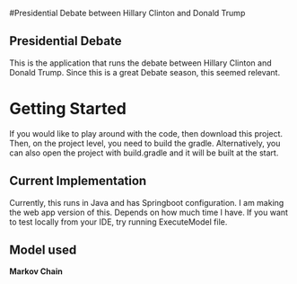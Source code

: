 #Presidential Debate between Hillary Clinton and Donald Trump

## Presidential Debate
This is the application that runs the debate between Hillary Clinton and Donald Trump. Since this is a great Debate season, this seemed relevant. 

# Getting Started
If you would like to play around with the code, then download this project. Then, on the project level, you need to build the gradle. Alternatively, you can also open the project with build.gradle and it will be built at the start.

## Current Implementation
Currently, this runs in Java and has Springboot configuration. I am making the web app version of this. Depends on how much time I have. If you want to test locally from your 
IDE, try running ExecuteModel file.

## Model used
**Markov Chain**